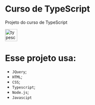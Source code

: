 # Curso de TypeScript
Projeto do curso de TypeScript
<p align="left"><img src="https://devicons.github.io/devicon/devicon.git/icons/typescript/typescript-original.svg" alt="typescript" width="40" height="40"/></p>

# Esse projeto usa:
- `JQuery`;
- `HTML`;
- `CSS`;
- `Typescript`;
- `Node.js`;
- `Javascipt`
